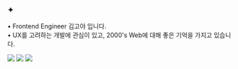 





### ✦ 

<p>
• Frontend Engineer 김고야 입니다. <br/>
• UX를 고려하는 개발에 관심이 있고, 2000's Web에 대해 좋은 기억을 가지고 있습니다.
</p>
<p>
<img src="https://img.shields.io/badge/React-61DAFB?style=flat&logo=React&logoColor=2C3454"/> 
<img src="https://img.shields.io/badge/Redux-764ABC?style=flat&logo=Redux&logoColor=ffffff"/>
<img src="https://img.shields.io/badge/Next.js-000000?style=flat&logo=Nextdotjs&logoColor=ffffff"/>
</p>


